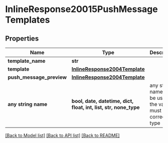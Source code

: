 # InlineResponse20015PushMessageTemplates


## Properties
Name | Type | Description | Notes
------------ | ------------- | ------------- | -------------
**template_name** | **str** |  | [optional] 
**template** | [**InlineResponse2004Template**](InlineResponse2004Template.md) |  | [optional] 
**push_message_preview** | [**InlineResponse2004Template**](InlineResponse2004Template.md) |  | [optional] 
**any string name** | **bool, date, datetime, dict, float, int, list, str, none_type** | any string name can be used but the value must be the correct type | [optional]

[[Back to Model list]](../README.md#documentation-for-models) [[Back to API list]](../README.md#documentation-for-api-endpoints) [[Back to README]](../README.md)


